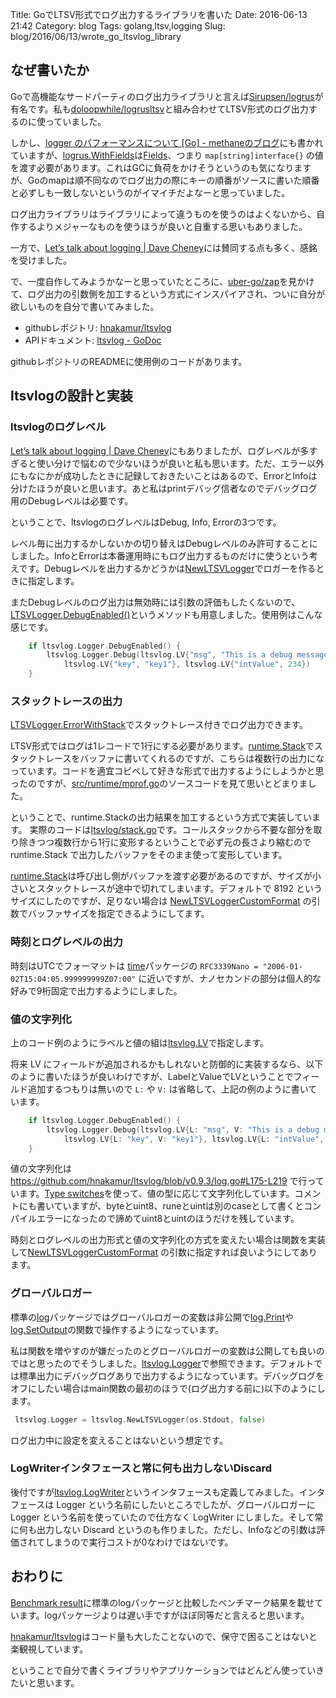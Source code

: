 Title: GoでLTSV形式でログ出力するライブラリを書いた
Date: 2016-06-13 21:42
Category: blog
Tags: golang,ltsv,logging
Slug: blog/2016/06/13/wrote_go_ltsvlog_library

## なぜ書いたか
Goで高機能なサードパーティのログ出力ライブラリと言えば[Sirupsen/logrus](https://github.com/Sirupsen/logrus)が有名です。私も[doloopwhile/logrusltsv](https://github.com/doloopwhile/logrusltsv)と組み合わせてLTSV形式のログ出力するのに使っていました。

しかし、[logger のパフォーマンスについて \[Go\] - methaneのブログ](http://methane.hatenablog.jp/entry/2015/09/17/logger_%E3%81%AE%E3%83%91%E3%83%95%E3%82%A9%E3%83%BC%E3%83%9E%E3%83%B3%E3%82%B9%E3%81%AB%E3%81%A4%E3%81%84%E3%81%A6_%5BGo%5D)にも書かれていますが、[logrus.WithFields](https://godoc.org/github.com/Sirupsen/logrus#WithFields)は[Fields](https://godoc.org/github.com/Sirupsen/logrus#Fields)、つまり `map[string]interface{}` の値を渡す必要があります。これはGCに負荷をかけそうというのも気になりますが、Goのmapは順不同なのでログ出力の際にキーの順番がソースに書いた順番と必ずしも一致しないというのがイマイチだよなーと思っていました。

ログ出力ライブラリはライブラリによって違うものを使うのはよくないから、自作するよりメジャーなものを使うほうが良いと自重する思いもありました。

一方で、[Let’s talk about logging | Dave Cheney](http://dave.cheney.net/2015/11/05/lets-talk-about-logging)には賛同する点も多く、感銘を受けました。

で、一度自作してみようかなーと思っていたところに、[uber-go/zap](https://github.com/uber-go/zap)を見かけて、ログ出力の引数側を加工するという方式にインスパイアされ、ついに自分が欲しいものを自分で書いてみました。

* githubレポジトリ: [hnakamur/ltsvlog](https://github.com/hnakamur/ltsvlog)
* APIドキュメント: [ltsvlog - GoDoc](https://godoc.org/github.com/hnakamur/ltsvlog)

githubレポジトリのREADMEに使用例のコードがあります。

## ltsvlogの設計と実装

### ltsvlogのログレベル

[Let’s talk about logging | Dave Cheney](http://dave.cheney.net/2015/11/05/lets-talk-about-logging)にもありましたが、ログレベルが多すぎると使い分けで悩むので少ないほうが良いと私も思います。ただ、エラー以外にもなにかが成功したときに記録しておきたいことはあるので、ErrorとInfoは分けたほうが良いと思います。あと私はprintデバッグ信者なのでデバッグログ用のDebugレベルは必要です。

ということで、ltsvlogのログレベルはDebug, Info, Errorの3つです。

レベル毎に出力するかしないかの切り替えはDebugレベルのみ許可することにしました。InfoとErrorは本番運用時にもログ出力するものだけに使うという考えです。Debugレベルを出力するかどうかは[NewLTSVLogger](https://godoc.org/github.com/hnakamur/ltsvlog#NewLTSVLogger)でロガーを作るときに指定します。

またDebugレベルのログ出力は無効時には引数の評価もしたくないので、 [LTSVLogger.DebugEnabled()](https://godoc.org/github.com/hnakamur/ltsvlog#LTSVLogger.DebugEnabled)というメソッドも用意しました。使用例はこんな感じです。

```go
    if ltsvlog.Logger.DebugEnabled() {
        ltsvlog.Logger.Debug(ltsvlog.LV{"msg", "This is a debug message"},
            ltsvlog.LV{"key", "key1"}, ltsvlog.LV{"intValue", 234})
    }
```

### スタックトレースの出力
[LTSVLogger.ErrorWithStack](https://godoc.org/github.com/hnakamur/ltsvlog#LTSVLogger.ErrorWithStack)でスタックトレース付きでログ出力できます。

LTSV形式ではログは1レコードで1行にする必要があります。[runtime.Stack](https://golang.org/pkg/runtime/#Stack)でスタックトレースをバッファに書いてくれるのですが、こちらは複数行の出力になっています。コードを適宜コピペして好きな形式で出力するようにしようかと思ったのですが、[src/runtime/mprof.go](https://golang.org/src/runtime/mprof.go?s=16037:16073#L574)のソースコードを見て思いとどまりました。

ということで、runtime.Stackの出力結果を加工するという方式で実装しています。
実際のコードは[ltsvlog/stack.go](https://github.com/hnakamur/ltsvlog/blob/v0.9.3/stack.go#L13-L60)です。コールスタックから不要な部分を取り除きつつ複数行から1行に変形するということで必ず元の長さより縮むので runtime.Stack で出力したバッファをそのまま使って変形しています。

[runtime.Stack](https://golang.org/pkg/runtime/#Stack)は呼び出し側がバッファを渡す必要があるのですが、サイズが小さいとスタックトレースが途中で切れてしまいます。デフォルトで 8192 というサイズにしたのですが、足りない場合は [NewLTSVLoggerCustomFormat](https://godoc.org/github.com/hnakamur/ltsvlog#NewLTSVLoggerCustomFormat) の引数でバッファサイズを指定できるようにしてます。

### 時刻とログレベルの出力
時刻はUTCでフォーマットは [time](https://golang.org/pkg/time/#pkg-constants)パッケージの `RFC3339Nano = "2006-01-02T15:04:05.999999999Z07:00"` に近いですが、ナノセカンドの部分は個人的な好みで9桁固定で出力するようにしました。

### 値の文字列化
上のコード例のようにラベルと値の組は[ltsvlog.LV](https://godoc.org/github.com/hnakamur/ltsvlog#LV)で指定します。

将来 LV にフィールドが追加されるかもしれないと防御的に実装するなら、以下のように書いたほうが良いわけですが、LabelとValueでLVということでフィールド追加するつもりは無いので `L:` や `V:` は省略して、上記の例のように書いています。

```go
    if ltsvlog.Logger.DebugEnabled() {
        ltsvlog.Logger.Debug(ltsvlog.LV{L: "msg", V: "This is a debug message"},
            ltsvlog.LV{L: "key", V: "key1"}, ltsvlog.LV{L: "intValue", V: 234})
    }
```

値の文字列化は https://github.com/hnakamur/ltsvlog/blob/v0.9.3/log.go#L175-L219 で行っています。[Type switches](https://golang.org/ref/spec#Type_switches)を使って、値の型に応じて文字列化しています。コメントにも書いていますが、byteとuint8、runeとuintは別のcaseとして書くとコンパイルエラーになったので諦めてuint8とuintのほうだけを残しています。

時刻とログレベルの出力形式と値の文字列化の方式を変えたい場合は関数を実装して[NewLTSVLoggerCustomFormat](https://godoc.org/github.com/hnakamur/ltsvlog#NewLTSVLoggerCustomFormat) の引数に指定すれば良いようにしてあります。

### グローバルロガー
標準の[log](https://golang.org/pkg/log/)パッケージではグローバルロガーの変数は非公開で[log.Print](https://golang.org/pkg/log/#Print)や[log.SetOutput](https://golang.org/pkg/log/#SetOutput)の関数で操作するようになっています。

私は関数を増やすのが嫌だったのとグローバルロガーの変数は公開しても良いのではと思ったのでそうしました。[ltsvlog.Logger](https://godoc.org/github.com/hnakamur/ltsvlog#pkg-variables)で参照できます。デフォルトでは標準出力にデバッグログありで出力するようになっています。デバッグログをオフにしたい場合はmain関数の最初のほうで(ログ出力する前に)以下のようにします。

```go
 ltsvlog.Logger = ltsvlog.NewLTSVLogger(os.Stdout, false)
```

ログ出力中に設定を変えることはないという想定です。

### LogWriterインタフェースと常に何も出力しないDiscard

後付ですが[ltsvlog.LogWriter](https://godoc.org/github.com/hnakamur/ltsvlog#LogWriter)というインタフェースも定義してみました。インタフェースは Logger という名前にしたいところでしたが、グローバルロガーに Logger という名前を使っていたので仕方なく LogWriter にしました。そして常に何も出力しない Discard というのも作りました。ただし、Infoなどの引数は評価されてしまうので実行コストが0なわけではないです。


## おわりに
[Benchmark result](https://github.com/hnakamur/ltsvlog#benchmark-result)に標準のlogパッケージと比較したベンチマーク結果を載せています。logパッケージよりは遅い手ですがほぼ同等だと言えると思います。

[hnakamur/ltsvlog](https://github.com/hnakamur/ltsvlog)はコード量も大したことないので、保守で困ることはないと楽観視しています。

ということで自分で書くライブラリやアプリケーションではどんどん使っていきたいと思います。
